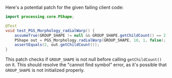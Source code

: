 Here's a potential patch for the given failing client code:

```java
import processing.core.PShape;

@Test
void test_PGS_Morphology_radialWarp() {
    assumeTrue(GROUP_SHAPE != null && GROUP_SHAPE.getChildCount() == 2);
    PShape out = PGS_Morphology.radialWarp(GROUP_SHAPE, 10, 1, false);
    assertEquals(2, out.getChildCount());
}
```

This patch checks if `GROUP_SHAPE` is not null before calling `getChildCount()` on it. This should resolve the "cannot find symbol" error, as it's possible that `GROUP_SHAPE` is not initialized properly.